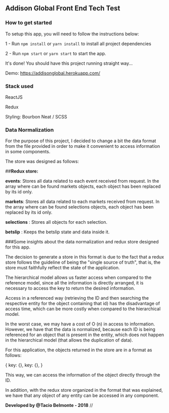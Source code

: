 
## Addison Global Front End Tech Test


### How to get started

To setup this app, you will need to follow the instructions below:

1 - Run `npm install` or `yarn install` to install all project dependencies 

2 - Run `npm start` or `yarn start` to start the app.

It's done! You should have this project running straight way...

Demo: https://addisonglobal.herokuapp.com/


### Stack used

ReactJS

Redux

Styling: Bourbon Neat / SCSS

### Data Normalization
For the purpose of this project, I decided to change a bit the data format from the file provided in order to make it convenient to access information in some components.

The store was designed as follows:

##**Redux store:**

**events**: Stores all data related to each event received from request. In the array where can be found markets objects, each object has been replaced by its id only. 

**markets**: Stores all data related to each markets received from request. In the array where can be found selections objects, each object has been replaced by its id only.

**selections** : Stores all objects for each selection.

**betslip** : Keeps the betslip state and data inside it.

###Some insights about the data normalization and redux store designed for this app.

The decision to generate a store in this format is due to the fact that a redux store follows the guideline of being the "single source of truth", that is, the store must faithfully reflect the state of the application.

The hierarchical model allows us faster access when compared to the reference model, since all the information is directly arranged, it is necessary to access the key to return the desired information.

Access in a referenced way (retrieving the ID and then searching the respective entity for the object containing that id) has the disadvantage of access time, which can be more costly when compared to the hierarchical model.

In the worst case, we may have a cost of O (n) in access to information. However, we have that the data is normalized, because each ID is being referenced for an object that is present in the entity, which does not happen in the hierarchical model (that allows the duplication of data).

For this application, the objects returned in the store are in a format as follows:

{
key: {},
key: {},
}

This way, we can access the information of the object directly through the ID.

In addition, with the redux store organized in the format that was explained, we have that any object of any entity can be accessed in any component.


**Developed by @Tacio Belmonte - 2018**
//